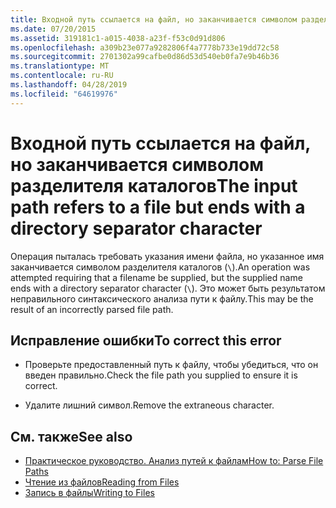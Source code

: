 ```yaml
---
title: Входной путь ссылается на файл, но заканчивается символом разделителя каталогов
ms.date: 07/20/2015
ms.assetid: 319181c1-a015-4038-a23f-f53c0d91d806
ms.openlocfilehash: a309b23e077a9282806f4a7778b733e19dd72c58
ms.sourcegitcommit: 2701302a99cafbe0d86d53d540eb0fa7e9b46b36
ms.translationtype: MT
ms.contentlocale: ru-RU
ms.lasthandoff: 04/28/2019
ms.locfileid: "64619976"
---
```

# <a name="the-input-path-refers-to-a-file-but-ends-with-a-directory-separator-character"></a><span data-ttu-id="104cf-102">Входной путь ссылается на файл, но заканчивается символом разделителя каталогов</span><span class="sxs-lookup"><span data-stu-id="104cf-102">The input path refers to a file but ends with a directory separator character</span></span>
<span data-ttu-id="104cf-103">Операция пыталась требовать указания имени файла, но указанное имя заканчивается символом разделителя каталогов (`\`).</span><span class="sxs-lookup"><span data-stu-id="104cf-103">An operation was attempted requiring that a filename be supplied, but the supplied name ends with a directory separator character (`\`).</span></span> <span data-ttu-id="104cf-104">Это может быть результатом неправильного синтаксического анализа пути к файлу.</span><span class="sxs-lookup"><span data-stu-id="104cf-104">This may be the result of an incorrectly parsed file path.</span></span>  
  
## <a name="to-correct-this-error"></a><span data-ttu-id="104cf-105">Исправление ошибки</span><span class="sxs-lookup"><span data-stu-id="104cf-105">To correct this error</span></span>  
  
- <span data-ttu-id="104cf-106">Проверьте предоставленный путь к файлу, чтобы убедиться, что он введен правильно.</span><span class="sxs-lookup"><span data-stu-id="104cf-106">Check the file path you supplied to ensure it is correct.</span></span>  
  
- <span data-ttu-id="104cf-107">Удалите лишний символ.</span><span class="sxs-lookup"><span data-stu-id="104cf-107">Remove the extraneous character.</span></span>  
  
## <a name="see-also"></a><span data-ttu-id="104cf-108">См. также</span><span class="sxs-lookup"><span data-stu-id="104cf-108">See also</span></span>

- [<span data-ttu-id="104cf-109">Практическое руководство. Анализ путей к файлам</span><span class="sxs-lookup"><span data-stu-id="104cf-109">How to: Parse File Paths</span></span>](../../visual-basic/developing-apps/programming/drives-directories-files/how-to-parse-file-paths.md)
- [<span data-ttu-id="104cf-110">Чтение из файлов</span><span class="sxs-lookup"><span data-stu-id="104cf-110">Reading from Files</span></span>](../../visual-basic/developing-apps/programming/drives-directories-files/reading-from-files.md)
- [<span data-ttu-id="104cf-111">Запись в файлы</span><span class="sxs-lookup"><span data-stu-id="104cf-111">Writing to Files</span></span>](../../visual-basic/developing-apps/programming/drives-directories-files/writing-to-files.md)
